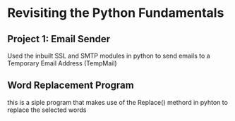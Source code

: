 # Revisiting the Python Fundamentals
## Project 1: Email Sender 
Used the inbuilt SSL and SMTP modules in python to send emails to a Temporary Email Address (TempMail)

## Word Replacement Program
this is a siple program that makes use of the Replace() methord in pyhton to replace the selected words